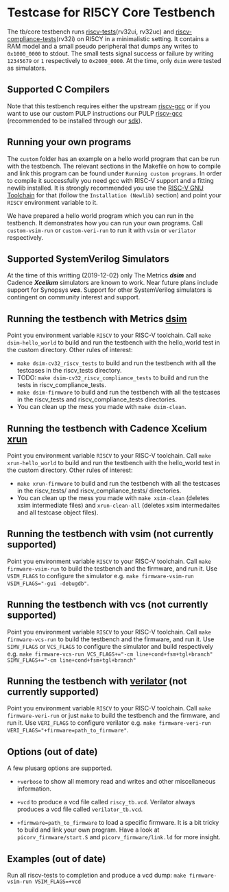 Testcase for RI5CY Core Testbench
=================================
The tb/core testbench runs
[riscv-tests](https://github.com/riscv/riscv-tests/tree/master/isa)(rv32ui,
rv32uc) and
[riscv-compliance-tests](https://github.com/riscv/riscv-compliance)(rv32i) on
RI5CY in a minimalistic setting. It contains a RAM model and a small pseudo
peripheral that dumps any writes to `0x1000_0000` to stdout. The small tests
signal success or failure by writing `12345679` or `1` respectively to
`0x2000_0000`. At the time, only `dsim` were tested as simulators.

Supported C Compilers
----------------------
Note that this testbench requires either the upstream
[riscv-gcc](https://github.com/riscv/riscv-gcc) or if you want to use our custom
PULP instructions our PULP
[riscv-gcc](https://github.com/pulp-platform/pulp-riscv-gcc) (recommended to be
installed through our [sdk](https://github.com/pulp-platform/pulp-sdk)).

Running your own programs
---------------------
The `custom` folder has an example on a hello world program that can be run with
the testbench. The relevant sections in the Makefile on how to compile and link
this program can be found under `Running custom programs`. In order to compile
it successfully you need gcc with RISC-V support and a fitting newlib installed.
It is strongly recommended you use the [RISC-V GNU
Toolchain](https://github.com/riscv/riscv-gnu-toolchain) for that (follow the
`Installation (Newlib)` section) and point your `RISCV` environment variable to
it.

We have prepared a hello world program which you can run in the testbench. It
demonstrates how you can run your own programs. Call `custom-vsim-run` or
`custom-veri-run` to run it with `vsim` or `verilator` respectively.

Supported SystemVerilog Simulators
----------------------------------
At the time of this writting (2019-12-02) only The Metrics **_dsim_** and Cadence
**_Xcelium_** simulators are known to work.  Near future plans include
support for Synopsys **_vcs_**.  Support for other SystemVerilog simulators
is contingent on community interest and support.

Running the testbench with Metrics [dsim](https://metrics.ca)
----------------------
Point you environment variable `RISCV` to your RISC-V toolchain. Call
`make dsim-hello_world` to build and run the testbench with the hello_world
test in the custom directory. Other rules of interest:
* `make dsim-cv32_riscv_tests` to build and run the testbench with all the testcases in the riscv_tests directory.
* TODO: `make dsim-cv32_riscv_compliance_tests` to build and run the tests in riscv_compliance_tests.
* `make dsim-firmware` to build and run the testbench with all the testcases in the riscv_tests and riscv_compliance_tests directories.
* You can clean up the mess you made with `make dsim-clean`.

Running the testbench with Cadence Xcelium [xrun](https://www.cadence.com/en_US/home/tools/system-design-and-verification/simulation-and-testbench-verification/xcelium-parallel-simulator.html)
----------------------
Point you environment variable `RISCV` to your RISC-V toolchain. Call
`make xrun-hello_world` to build and run the testbench with the hello_world
test in the custom directory. Other rules of interest:
* `make xrun-firmware` to build and run the testbench with all the testcases in the riscv_tests/ and riscv_compliance_tests/ directories.
* You can clean up the mess you made with `make xsim-clean` (deletes xsim intermediate files) and `xrun-clean-all` (deletes xsim intermedaites and all testcase object files).

Running the testbench with vsim (not currently supported)
---------------------------------------------------------
Point you environment variable `RISCV` to your RISC-V toolchain. Call `make
firmware-vsim-run` to build the testbench and the firmware, and run it. Use
`VSIM_FLAGS` to configure the simulator e.g. `make firmware-vsim-run
VSIM_FLAGS="-gui -debugdb"`.

Running the testbench with vcs (not currently supported)
----------------------
Point you environment variable `RISCV` to your RISC-V toolchain.
Call `make firmware-vcs-run` to build the testbench and the firmware, and run it.
Use `SIMV_FLAGS` or `VCS_FLAGS` to configure the simulator and build respectively e.g.
`make firmware-vcs-run VCS_FLAGS+="-cm line+cond+fsm+tgl+branch" SIMV_FLAGS+="-cm line+cond+fsm+tgl+branch"`

Running the testbench with [verilator](https://www.veripool.org/wiki/verilator) (not currently supported)
----------------------
Point you environment variable `RISCV` to your RISC-V toolchain. Call `make
firmware-veri-run` or just `make` to build the testbench and the firmware, and
run it. Use `VERI_FLAGS` to configure verilator e.g. `make firmware-veri-run
VERI_FLAGS="+firmware=path_to_firmware"`.

Options (out of date)
----------------------
A few plusarg options are supported.
* `+verbose` to show all memory read and writes and other miscellaneous information.

* `+vcd` to produce a vcd file called `riscy_tb.vcd`. Verilator always produces
  a vcd file called `verilator_tb.vcd`.

* `+firmware=path_to_firmware` to load a specific firmware. It is a bit tricky to
build and link your own program. Have a look at `picorv_firmware/start.S` and
`picorv_firmware/link.ld` for more insight.

Examples (out of date)
-----------------------
Run all riscv-tests to completion and produce a vcd dump:
`make firmware-vsim-run VSIM_FLAGS=+vcd`
